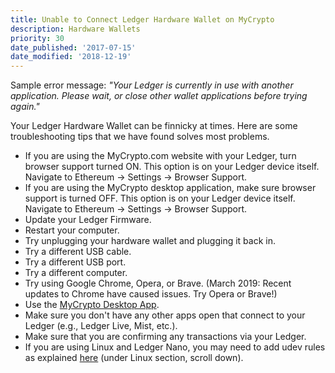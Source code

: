 ```yaml
---
title: Unable to Connect Ledger Hardware Wallet on MyCrypto
description: Hardware Wallets
priority: 30
date_published: '2017-07-15'
date_modified: '2018-12-19'
---
```


Sample error message: *"Your Ledger is currently in use with another application. Please wait, or close other wallet applications before trying again."*

Your Ledger Hardware Wallet can be finnicky at times. Here are some troubleshooting tips that we have found solves most problems.

* If you are using the MyCrypto.com website with your Ledger, turn browser support turned ON. This option is on your Ledger device itself. Navigate to Ethereum -> Settings -> Browser Support.
* If you are using the MyCrypto desktop application, make sure browser support is turned OFF. This option is on your Ledger device itself. Navigate to Ethereum -> Settings -> Browser Support.
* Update your Ledger Firmware.
* Restart your computer.
* Try unplugging your hardware wallet and plugging it back in.
* Try a different USB cable.
* Try a different USB port.
* Try a different computer.
* Try using Google Chrome, Opera, or Brave. (March 2019: Recent updates to Chrome have caused issues. Try Opera or Brave!)
* Use the [MyCrypto Desktop App](https://download.mycrypto.com/).
* Make sure you don't have any other apps open that connect to your Ledger (e.g., Ledger Live, Mist, etc.).
* Make sure that you are confirming any transactions via your Ledger.
* If you are using Linux and Ledger Nano, you may need to add udev rules as explained [here](https://support.ledger.com/hc/en-us/articles/115005165269-Fix-connection-issues) (under Linux section, scroll down).
